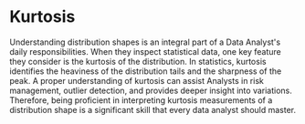 # Kurtosis 

Understanding distribution shapes is an integral part of a Data Analyst's daily responsibilities. When they inspect statistical data, one key feature they consider is the kurtosis of the distribution. In statistics, kurtosis identifies the heaviness of the distribution tails and the sharpness of the peak. A proper understanding of kurtosis can assist Analysts in risk management, outlier detection, and provides deeper insight into variations. Therefore, being proficient in interpreting kurtosis measurements of a distribution shape is a significant skill that every data analyst should master.